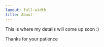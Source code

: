 ```yaml
---
layout: full-width
title: About
---
```


This is where my details will come up soon :)

Thanks for your patience